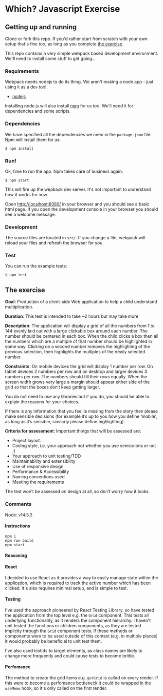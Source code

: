 # Which? Javascript Exercise

## Getting up and running

Clone or fork this repo. If you'd rather start from scratch with your own setup that's fine too, as long as you complete [the exercise](#the-exercise).

This repo contains a very simple webpack based development environment. We'll need to install some stuff to get going...

### Requirements

Webpack needs nodejs to do its thing. We aren't making a node app - just using it as a dev tool.

* [nodejs](https://nodejs.org/en/)

Installing node.js will also install [npm](https://www.npmjs.com) for us too. We'll need it for dependencies and some scripts.

### Dependencies

We have specified all the dependencies we need in the `package.json` file. Npm will install them for us:

`$ npm install`

### Run!

Ok, time to run the app. Npm takes care of business again:

`$ npm start`

This will fire up the wepback dev server. It's not important to understand how it works for now.

Open [http://localhost:8080/](http://localhost:8080/) in your browser and you should see a basic html page. If you open the development console in your browser you should see a welcome message.

### Development

The source files are located in `src/`. If you change a file, webpack will reload your files and refresh the browser for you.

### Test

You can run the example tests:

`$ npm test`

## The exercise

__Goal__: Production of a client-side Web application to help a child understand multiplication.

__Duration__: This test is intended to take ~2 hours but may take more

__Description__: The application will display a grid of all the numbers from 1 to 144 evenly laid out with a large clickable box around each number. The number should be centered in each box. When the child clicks a box then all the numbers which are a multiple of that number should be highlighted in some way. Clicking on a second number removes the highlighting of the previous selection, then highlights the multiples of the newly selected number.

__Constraints__: On mobile devices the grid will display 1 number per row. On tablet devices 2 numbers per row and on desktop and larger devices 3 numbers per row. The numbers should fill their rows equally. When the screen width grows very large a margin should appear either side of the grid so that the boxes don’t keep getting larger.

You do not need to use any libraries but if you do, you should be able to explain the reasons for your choices.

If there is any information that you feel is missing from the story then please make sensible decisions (for example it’s up to you how you define ‘mobile’, as long as it’s sensible, similarly please define highlighting).

__Criteria for assessment__: Important things that will be assessed are:

* Project layout.
* Coding style, i.e. your approach not whether you use semicolons or not ;)
* Your approach to unit testing/TDD
* Maintainability and extensibility
* Use of responsive design
* Performance & Accessibility
* Naming conventions used
* Meeting the requirements

The test won’t be assessed on design at all, so don’t worry how it looks.

### Comments

Node: v14.5.3

#### Instructions

```
npm i
npm run build
npm start
```

#### Reasoning

#### React

I decided to use React as it provides a way to easily manage state within the application, which is required to track the active number which has been clicked. It's also requires minimal setup, and is simple to test. 

#### Testing

I've used the approach pioneered by React Testing Library, so have tested the application from the top level e.g. the `Grid` component. This tests all underlying functionality, as it renders the component hierarchy. I haven't unit tested the functions or children components, as they are tested implicity through the `Grid` component tests. If these methods or components were to be used outside of this context (e.g. in multiple places) it would probably be beneficial to unit test them.

I've also used testIds to target elements, as class names are likely to change more frequently and could cause tests to become brittle. 

#### Perfomance

The method to create the grid items e.g. `getGrid` is called on every render. If this were to become a perfomance bottleneck it could be wrapped in the `useMemo` hook, so it's only called on the first render. 



